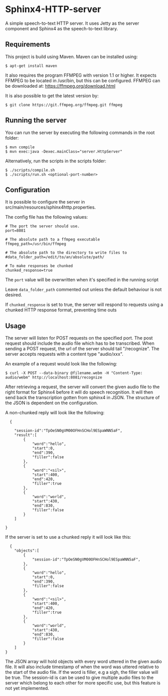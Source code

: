 # Sphinx4-HTTP-server

A simple speech-to-text HTTP server. It uses Jetty as the server component and Sphinx4 as the speech-to-text library.

## Requirements
This project is build using Maven. Maven can be installed using:
```
$ apt-get install maven
```
It also requires the program FFMPEG with version 1.1 or higher. It expects FFMPEG to be located in /usr/bin, but this can be configured.
FFMPEG can be downloaded at: https://ffmpeg.org/download.html

It is also possible to get the latest version by:
```
$ git clone https://git.ffmpeg.org/ffmpeg.git ffmpeg
```
## Running the server

You can run the server by executing the following commands in the root folder:
```
$ mvn compile
$ mvn exec:java -Dexec.mainClass="server.HttpServer"
```

Alternatively, run the scripts in the scripts folder:
```
$ ./scripts/compile.sh
$ ./scripts/run.sh <optional-port-number>
```
## Configuration

It is possible to configure the server in src/main/resources/sphinx4http.properties.

The config file has the following values:
```
# The port the server should use.
port=8081

# The absolute path to a ffmpeg executable
ffmpeg_path=/usr/bin/ffmpeg

# The absolute path to the directory to write files to
#data_folder_path=/edit/to/an/absolute/path/

# To make responses be chunked
chunked_response=true
```
The ```port``` value will be overwritten when it's specified in the running script

Leave ```data_folder_path``` commented out unless the default behaviour is not desired.

If ```chunked_response``` is set to true, the server will respond to requests using a chunked HTTP response format, preventing time outs

## Usage

The server will listen for POST requests on the specified port. The post request should include the audio file which has to be transcribed. When sending a POST request, the url of the server should tail "/recognize". The server accepts requests with a content type "audio/xxx".

An example of a request would look like the following:
```
$ curl -X POST --data-binary @filename.webm -H "Content-Type: audio/webm" http://localhost:8081/recognize
```
After retrieving a request, the server will convert the given audio file to the right format for Sphinx4 before it will do speech recognition. It will then send back the transcription gotten from sphinx4 in JSON. The structure of the JSON is dependent on the configuration.

A non-chunked reply will look like the following:
```
  {
 
    "session-id":"TpOeSN0gVM00OFHnSCHol9ESpaWNN5aF",
    "result":[
        {
            "word":"hello",
            "start":0,
            "end":390,
            "filler":false
        },
        {
            "word":"<sil>",
            "start":400,
            "end":420,
            "filler":true
        },
        {
            "word":"world",
            "start":430,
            "end":830,
            "filler":false
        }
    ]

}
```

If the server is set to use a chunked reply it will look like this:
```
  {
    "objects":[
        {
            "session-id":"TpOeSN0gVM00OFHnSCHol9ESpaWNN5aF",
        },
        {
            "word":"hello",
            "start":0,
            "end":390,
            "filler":false
        },
        {
            "word":"<sil>",
            "start":400,
            "end":420,
            "filler":true
        },
        {
            "word":"world",
            "start":430,
            "end":830,
            "filler":false
        }
    ]
}
```
The JSON array will hold objects with every word uttered in the given audio file. It will also include timestamp of when the word was uttered relative to the start of the audio file. If the word is filler, e.g a sigh, the filler value will be true. The session-id is can be used to give multiple audio files to the server which belong to each other for more specific use, but this feature is not yet implemented.


